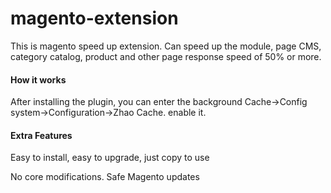 # magento-extension
<p>This is magento speed up extension. Can speed up the module, page CMS, category catalog, product and other page response speed of 50% or more.</p>
<h4>How it works</h4>
<p>After installing the plugin, you can enter the background Cache->Config system->Configuration->Zhao Cache. enable it.</p>
<h4>Extra Features</h4>
<p>Easy to install, easy to upgrade, just copy to use</p>
<p>No core modifications. Safe Magento updates</p>
